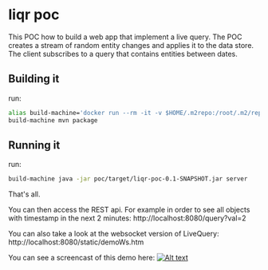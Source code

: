 # liqr poc
This POC how to build a web app that implement a live query.
The POC creates a stream of random entity changes and applies it to the data store.
The client subscribes to a query that contains entities between dates.

## Building it
run:

```sh
alias build-machine='docker run --rm -it -v $HOME/.m2repo:/root/.m2/repository -v $PWD:/my -p 8080:8080 -w /my maven:3.6.2-jdk-11-slim'
build-machine mvn package
```

## Running it

run:

```sh
build-machine java -jar poc/target/liqr-poc-0.1-SNAPSHOT.jar server
```

That's all.

You can then access the REST api. For example in order to see all objects with timestamp in the next 2 minutes:
http://localhost:8080/query?val=2

[//]: # (or using simple UI using rest:)
[//]: # (http://192.168.99.100:8080/static/demo.htm)

You can also take a look at the websocket version of LiveQuery:
http://localhost:8080/static/demoWs.htm

You can see a screencast of this demo here:
[![Alt text](https://img.youtube.com/vi/DQk1_owxqcE/0.jpg)](https://www.youtube.com/watch?v=DQk1_owxqcE)
